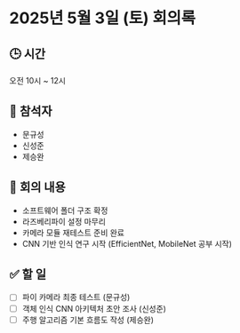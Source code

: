 # 2025년 5월 3일 (토) 회의록

## 🕒 시간
오전 10시 ~ 12시

## 👥 참석자
- 문규성
- 신성준
- 제승완

## 🧭 회의 내용
- 소프트웨어 폴더 구조 확정
- 라즈베리파이 설정 마무리
- 카메라 모듈 재테스트 준비 완료
- CNN 기반 인식 연구 시작 (EfficientNet, MobileNet 공부 시작)

## ✅ 할 일
- [ ] 파이 카메라 최종 테스트 (문규성)
- [ ] 객체 인식 CNN 아키텍처 초안 조사 (신성준)
- [ ] 주행 알고리즘 기본 흐름도 작성 (제승완)
